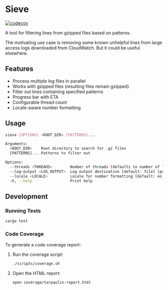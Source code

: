 # Sieve

[![codecov](https://codecov.io/gh/stvsmth/sieve/branch/main/graph/badge.svg)](https://codecov.io/gh/stvsmth/sieve)

A tool for filtering lines from gzipped files based on patterns.

The motivating use case is removing some known unhelpful lines from large access logs downloaded
from CloudWatch. But it could be useful elsewhere. 


## Features

- Process multiple log files in parallel
- Works with gzipped files (resulting files remain gzipped)
- Filter out lines containing specified patterns
- Progress bar with ETA
- Configurable thread count
- Locale-aware number formatting

## Usage

```bash
sieve [OPTIONS] <ROOT_DIR> [PATTERNS]...

Arguments:
  <ROOT_DIR>    Root directory to search for .gz files
  [PATTERNS]... Patterns to filter out

Options:
  --threads <THREADS>        Number of threads (defaults to number of logical CPUs)
  --log-output <LOG_OUTPUT>  Log output destination [default: file] [possible values: file, stdout]
  --locale <LOCALE>          Locale for number formatting [default: en]
  -h, --help                 Print help
```

## Development

### Running Tests

```bash
cargo test
```

### Code Coverage

To generate a code coverage report:

1. Run the coverage script:
   ```bash
   ./scripts/coverage.sh
   ```

2. Open the HTML report:
   ```bash
   open coverage/tarpaulin-report.html
   ```
